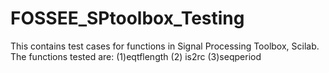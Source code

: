 # FOSSEE_SPtoolbox_Testing
This contains test cases for functions in Signal Processing Toolbox, Scilab. The functions tested are:
(1)eqtflength (2) is2rc (3)seqperiod
